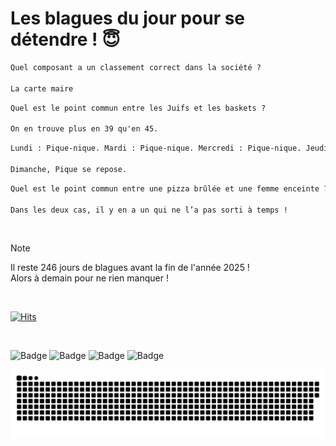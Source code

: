 
<h1>Les blagues du jour pour se détendre ! 😇</h1>

```diff
Quel composant a un classement correct dans la société ?

La carte maire
```

```diff
Quel est le point commun entre les Juifs et les baskets ?

On en trouve plus en 39 qu'en 45.
```

```diff
Lundi : Pique-nique. Mardi : Pique-nique. Mercredi : Pique-nique. Jeudi : Pique-nique. Vendredi : Pique-nique. Samedi : Pique-nique

Dimanche, Pique se repose.
```

```diff
Quel est le point commun entre une pizza brûlée et une femme enceinte ?

Dans les deux cas, il y en a un qui ne l’a pas sorti à temps !
```

<br/>

> [!NOTE]
> Il reste 246 jours de blagues avant la fin de l'année 2025 ! <br/>
> Alors à demain pour ne rien manquer !

<br/>


[![Hits](https://hits.seeyoufarm.com/api/count/incr/badge.svg?url=https%3A%2F%2Fgithub.com%2FClems02%2Fhit-counter&count_bg=%23003E80&title_bg=%235C9FE1&icon=powershell.svg&icon_color=%23FFFFFF&title=Visite&edge_flat=false)](https://hits.seeyoufarm.com)


<br/>


![Badge](https://img.shields.io/badge/Last%20updated%20on-white?style=for-the-badge&logo=clockify)   ![Badge](https://img.shields.io/badge/30/04-white?style=for-the-badge) ![Badge](https://img.shields.io/badge/at-white?style=for-the-badge) ![Badge](https://img.shields.io/badge/03:24-white?style=for-the-badge)


<p align="center">
 <img width="1000" src="assets/github-snake.svg" alt="snake"/>
</p>
